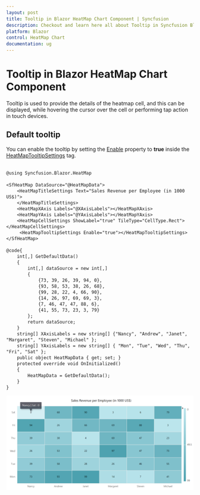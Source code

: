 ```yaml
---
layout: post
title: Tooltip in Blazor HeatMap Chart Component | Syncfusion
description: Checkout and learn here all about Tooltip in Syncfusion Blazor HeatMap Chart component and much more.
platform: Blazor
control: HeatMap Chart
documentation: ug
---
```


# Tooltip in Blazor HeatMap Chart Component

Tooltip is used to provide the details of the heatmap cell, and this can be displayed, while hovering the cursor over the cell or performing tap action in touch devices.

## Default tooltip

You can enable the tooltip by setting the [Enable](https://help.syncfusion.com/cr/blazor/Syncfusion.Blazor.HeatMap.HeatMapTooltipSettings.html#Syncfusion_Blazor_HeatMap_HeatMapTooltipSettings_Enable) property to **true** inside the [HeatMapTooltipSettings](https://help.syncfusion.com/cr/blazor/Syncfusion.Blazor.HeatMap.HeatMapTooltipSettings.html) tag.

```cshtml

@using Syncfusion.Blazor.HeatMap

<SfHeatMap DataSource="@HeatMapData">
    <HeatMapTitleSettings Text="Sales Revenue per Employee (in 1000 US$)">
    </HeatMapTitleSettings>
    <HeatMapXAxis Labels="@XAxisLabels"></HeatMapXAxis>
    <HeatMapYAxis Labels="@YAxisLabels"></HeatMapYAxis>
    <HeatMapCellSettings ShowLabel="true" TileType="CellType.Rect"></HeatMapCellSettings>
     <HeatMapTooltipSettings Enable="true"></HeatMapTooltipSettings>
</SfHeatMap>

@code{
    int[,] GetDefaultData()
    {
        int[,] dataSource = new int[,]
        {
            {73, 39, 26, 39, 94, 0},
            {93, 58, 53, 38, 26, 68},
            {99, 28, 22, 4, 66, 90},
            {14, 26, 97, 69, 69, 3},
            {7, 46, 47, 47, 88, 6},
            {41, 55, 73, 23, 3, 79}
        };
        return dataSource;
    }
    string[] XAxisLabels = new string[] {"Nancy", "Andrew", "Janet", "Margaret", "Steven", "Michael" };
    string[] YAxisLabels = new string[] { "Mon", "Tue", "Wed", "Thu", "Fri", "Sat" };
    public object HeatMapData { get; set; }
    protected override void OnInitialized()
    {
        HeatMapData = GetDefaultData();
    }
}

```

![Blazor HeatMap Chart displays Tooltip](images/blazor-heatmap-chart-tooltip.png)